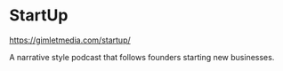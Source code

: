 # StartUp

https://gimletmedia.com/startup/

A narrative style podcast that follows founders starting new businesses.
